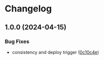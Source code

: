 # Changelog

## 1.0.0 (2024-04-15)


### Bug Fixes

* consistency and deploy trigger ([0c10c4e](https://github.com/sudazzle/coop-storefront/commit/0c10c4e5b39e48ae425156846725105487fb2e7d))
